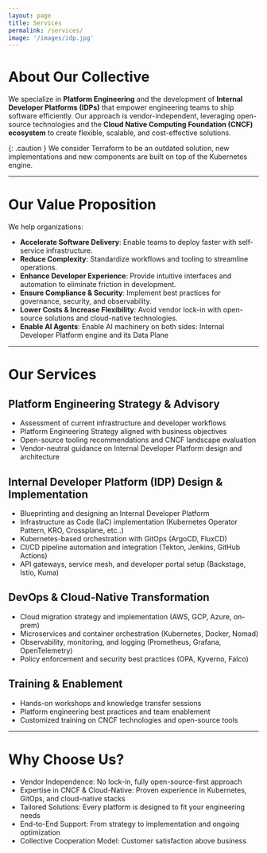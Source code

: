 ```yaml
---
layout: page
title: Services 
permalink: /services/
image: '/images/idp.jpg'
---
```


# About Our Collective

We specialize in **Platform Engineering** and the development of **Internal Developer Platforms (IDPs)** that empower engineering teams to ship software efficiently. Our approach is vendor-independent, leveraging open-source technologies and the **Cloud Native Computing Foundation (CNCF) ecosystem** to create flexible, scalable, and cost-effective solutions.

{: .caution }
We consider Terraform to be an outdated solution, new implementations and new components are built on top of the Kubernetes engine.

***

# Our Value Proposition
We help organizations:
- **Accelerate Software Delivery**: Enable teams to deploy faster with self-service infrastructure.
- **Reduce Complexity**: Standardize workflows and tooling to streamline operations.
- **Enhance Developer Experience**: Provide intuitive interfaces and automation to eliminate friction in development.
- **Ensure Compliance & Security**: Implement best practices for governance, security, and observability.
- **Lower Costs & Increase Flexibility**: Avoid vendor lock-in with open-source solutions and cloud-native technologies.
- **Enable AI Agents**: Enable AI machinery on both sides: Internal Developer Platform engine and its Data Plane

***

# Our Services

## Platform Engineering Strategy & Advisory
- Assessment of current infrastructure and developer workflows
- Platform Engineering Strategy aligned with business objectives
- Open-source tooling recommendations and CNCF landscape evaluation
- Vendor-neutral guidance on Internal Developer Platform design and architecture

## Internal Developer Platform (IDP) Design & Implementation
- Blueprinting and designing an Internal Developer Platform
- Infrastructure as Code (IaC) implementation (Kubernetes Operator Pattern, KRO, Crossplane, etc..)
- Kubernetes-based orchestration with GitOps (ArgoCD, FluxCD)
- CI/CD pipeline automation and integration (Tekton, Jenkins, GitHub Actions)
- API gateways, service mesh, and developer portal setup (Backstage, Istio, Kuma)

## DevOps & Cloud-Native Transformation
- Cloud migration strategy and implementation (AWS, GCP, Azure, on-prem)
- Microservices and container orchestration (Kubernetes, Docker, Nomad)
- Observability, monitoring, and logging (Prometheus, Grafana, OpenTelemetry)
- Policy enforcement and security best practices (OPA, Kyverno, Falco)

## Training & Enablement
- Hands-on workshops and knowledge transfer sessions
- Platform engineering best practices and team enablement
- Customized training on CNCF technologies and open-source tools

***

# Why Choose Us?
- Vendor Independence: No lock-in, fully open-source-first approach
- Expertise in CNCF & Cloud-Native: Proven experience in Kubernetes, GitOps, and cloud-native stacks
- Tailored Solutions: Every platform is designed to fit your engineering needs
- End-to-End Support: From strategy to implementation and ongoing optimization
- Collective Cooperation Model: Customer satisfaction above business
